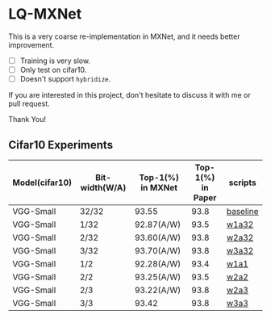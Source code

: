 # LQ-MXNet

This is a very coarse re-implementation in MXNet, and it needs better improvement.  
- [ ] Training is very slow.
- [ ] Only test on cifar10.
- [ ] Doesn't support `hybridize`.

If you are interested in this project, don't hesitate to discuss it with me or pull request.

Thank You!

## Cifar10 Experiments
| Model(cifar10) | Bit-width(W/A) | Top-1(%) in MXNet | Top-1(%) in Paper |                 scripts                      |
|----------------|----------------|-------------------|-------------------|----------------------------------------------|
| VGG-Small      | 32/32          | 93.55             | 93.8              | [baseline](scripts/train_vggsmall_cifar10_baseline.sh)|
| VGG-Small      | 1/32           | 92.87(A/W)        | 93.5              | [w1a32](scripts/train_vggsmall_cifar10_w1a32.sh)|
| VGG-Small      | 2/32           | 93.60(A/W)        | 93.8              | [w2a32](scripts/train_vggsmall_cifar10_w2a32.sh)|
| VGG-Small      | 3/32           | 93.70(A/W)        | 93.8              | [w3a32](scripts/train_vggsmall_cifar10_w3a32.sh)|
| VGG-Small      | 1/2            | 92.28(A/W)        | 93.4              | [w1a1](scripts/train_vggsmall_cifar10_w1a2.sh) |
| VGG-Small      | 2/2            | 93.25(A/W)        | 93.5              | [w2a2](scripts/train_vggsmall_cifar10_w2a2.sh) |
| VGG-Small      | 2/3            | 93.22(A/W)        | 93.8              | [w2a3](scripts/train_vggsmall_cifar10_w2a3.sh) |
| VGG-Small      | 3/3            | 93.42             | 93.8              | [w3a3](scripts/train_vggsmall_cifar10_w3a3.sh) |
